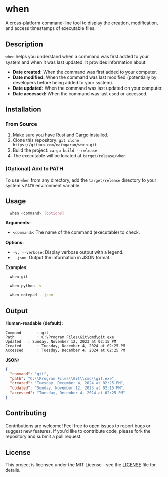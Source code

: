 # when

A cross-platform command-line tool to display the creation, modification, and access timestamps of executable files.

## Description

`when` helps you understand when a command was first added to your system and when it was last updated. It provides information about:

* **Date created:** When the command was first added to your computer.
* **Date modified:** When the command was last modified (potentially by developers before being added to your system).
* **Date updated:** When the command was last updated on your computer.
* **Date accessed:** When the command was last used or accessed.

## Installation

### From Source

1. Make sure you have Rust and Cargo installed.
2. Clone this repository: `git clone https://github.com/eaingaran/when.git`
3. Build the project: `cargo build --release`
4. The executable will be located at `target/release/when`

### (Optional) Add to PATH

To use `when` from any directory, add the `target/release` directory to your system's `PATH` environment variable.

## Usage

```bash
  when <command> [options]
```

**Arguments:**

* `<command>`: The name of the command (executable) to check.

**Options:**

* `-v, --verbose`: Display verbose output with a legend.
* `--json`: Output the information in JSON format.

**Examples:**

```bash
  when git
```
```bash
  when python -v
```
```bash
  when notepad --json
```

## Output

**Human-readable (default):**

```text
Command       : git
Path          : C:\Program Files\Git\cmd\git.exe
Updated   : Sunday, November 12, 2023 at 02:15 PM
Created       : Tuesday, December 4, 2024 at 02:25 PM
Accessed      : Tuesday, December 4, 2024 at 02:25 PM
```

**JSON:**

```json
{
  "command": "git",
  "path": "C:\\Program Files\\Git\\cmd\\git.exe",
  "created": "Tuesday, December 4, 2024 at 02:25 PM",
  "updated": "Sunday, November 12, 2023 at 02:15 PM",
  "accessed": "Tuesday, December 4, 2024 at 02:25 PM"
}
```

## Contributing

Contributions are welcome! Feel free to open issues to report bugs or suggest new features. If you'd like to contribute code, please fork the repository and submit a pull request.

## License

This project is licensed under the MIT License - see the [LICENSE](LICENSE) file for details.